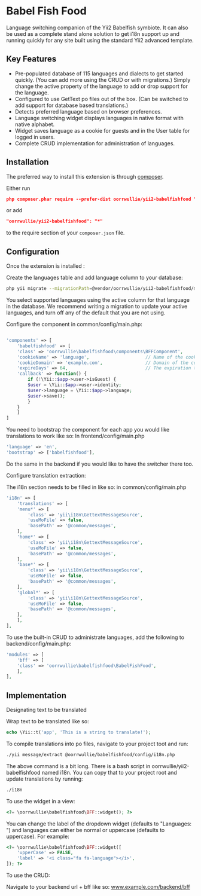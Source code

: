 Babel Fish Food
===============
Language switching companion of the Yii2 Babelfish symbiote. It can also be used as a complete stand alone solution to get i18n support up and running quickly for any site built using the standard Yii2 advanced template.


Key Features
------------

* Pre-populated database of 115 languages and dialects to get started quickly. (You can add more using the CRUD or with migrations.) Simply change the active property of the language to add or drop support for the language.
* Configured to use GetText po files out of the box. (Can be switched to add support for database based translations.)
* Detects preferred language based on browser preferences.
* Language switching widget displays languages in native format with native alphabet.
* Widget saves language as a cookie for guests and in the User table for logged in users.
* Complete CRUD implementation for administration of languages.


Installation
------------

The preferred way to install this extension is through [composer](http://getcomposer.org/download/).

Either run

```json
php composer.phar require --prefer-dist oorrwullie/yii2-babelfishfood "*"
```

or add

```json
"oorrwullie/yii2-babelfishfood": "*"
```

to the require section of your `composer.json` file.


Configuration
-------------

Once the extension is installed :


Create the languages table and add language column to your database:

```bash
php yii migrate --migrationPath=@vendor/oorrwullie/yii2-babelfishfood/migrations
```

You select supported languages using the active column for that language in the database. We recommend writing a migration to update your active languages, and turn off any of the default that you are not using.


Configure the component in common/config/main.php:

```php

'components' => [
    'babelfishfood' => [
	'class' => 'oorrwullie\babelfishfood\components\BFFComponent',
	'cookieName' => 'language',                     // Name of the cookie.
	'cookieDomain' => 'example.com',                // Domain of the cookie.
	'expireDays' => 64,                             // The expiration time of the cookie is 64 days.
	'callback' => function() {
	    if (!\Yii::$app->user->isGuest) {
		$user = \Yii::$app->user->identity;
		$user->language = \Yii::$app->language;
		$user->save();
	    }
	}
    ]
]
```


You need to bootstrap the component for each app you would like translations to work like so:
In frontend/config/main.php

```php
'language' => 'en',
'bootstrap' => ['babelfishfood'],
```


Do the same in the backend if you would like to have the switcher there too.


Configure translation extraction:

The i18n section needs to be filled in like so:
in common/config/main.php

```php
'i18n' => [
    'translations' => [
	'menu*' => [
	    'class' => 'yii\i18n\GettextMessageSource',
	    'useMoFile' => false,
	    'basePath' => '@common/messages',
	],
	'home*' => [
	    'class' => 'yii\i18n\GettextMessageSource',
	    'useMoFile' => false,
	    'basePath' => '@common/messages',
	],
	'base*' => [
	    'class' => 'yii\i18n\GettextMessageSource',
	    'useMoFile' => false,
	    'basePath' => '@common/messages',
	],
	'global*' => [
	    'class' => 'yii\i18n\GettextMessageSource',
	    'useMoFile' => false,
	    'basePath' => '@common/messages',
	],
    ],
],
```


To use the built-in CRUD to administrate languages, add the following to backend/config/main.php:

```php
'modules' => [
    'bff' => [
	'class' => 'oorrwullie\babelfishfood\BabelFishFood',
    ],
],
```


Implementation
--------------


Designating text to be translated

Wrap text to be translated like so:

```php
echo \Yii::t('app', 'This is a string to translate!');
```


To compile translations into po files, navigate to your project toot and run:

```bash
./yii message/extract @oorrwullie/babelfishfood/config/i18n.php
```

The above command is a bit long. There is a bash script in oorrwullie/yii2-babelfishfood named i18n. You can copy that to your project root and update translations by running:

```bash
./i18n
```


To use the widget in a view:

```php
<?= \oorrwullie\babelfishfood\BFF::widget(); ?>
```

You can change the label of the dropdown widget (defaults to "Languages: ") and languages can either be normal or uppercase (defaults to uppercase).
For example:

```php
<?= \oorrwullie\babelfishfood\BFF::widget([
    'upperCase' => FALSE,
    'label' => '<i class="fa fa-language"></i>',
]); ?>
```


To use the CRUD:

Navigate to your backend url + bff like so:
www.example.com/backend/bff


